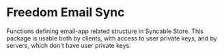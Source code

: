 # Freedom Email Sync

Functions defining email-app related structure in Syncable Store.  This package is usable both by clients, with access to user private keys, and by servers, which don't have user private keys.
